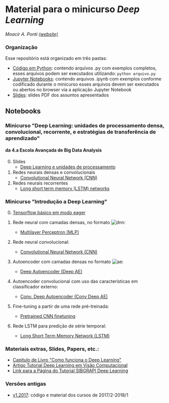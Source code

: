 # Material para o minicurso *Deep Learning*
*Moacir A. Ponti [(website)](http://www.icmc.usp.br/~moacir)*

### Organização 
Esse repositório está organizado em três pastas:
* [Código em Python](./code_python): contendo arquivos .py com exemplos completos, esses arquivos podem ser executados utilizando: `python arquivo.py`
* [Jupyter Notebooks](./notebooks): contendo arquivos .ipynb com exemplos conforme codificado durante o minicurso esses arquivos devem ser executados ou abertos no browser via a aplicação Jupyter Notebook
* [Slides](./slides): slides PDF dos assuntos apresentados

## Notebooks

### Minicurso "Deep Learning: unidades de processamento densa, convolucional, recorrente, e estratégias de transferência de aprendizado"
#### da 4.a Escola Avançada de Big Data Analysis

0. Slides
	+ [Deep Learning e unidades de processamento](./slides/eabda-deeplearning_moacir_p1.pdf)
1. Redes neurais densas e convolucionais
	+ [Convolutional Neural Network (CNN)](./notebooks/eabda_1_densa_conv.ipynb)
2. Redes neurais recorrentes
	+ [Long short term memory (LSTM) networks](./notebooks/eabda_2_lstm.ipynb)


### Minicurso "Introdução a Deep Learning"
0. [Tensorflow básico em modo eager](./notebooks/00_tensorflow_basics-eager.ipynb)
1. Rede neural com camadas densas, no formato
 ![dnn](http://mathurl.com/yc9lrxbn.png):
	+ [Multilayer Perceptron (MLP)](./notebooks/01_deep_network_mlp.ipynb)
2. Rede neural convolucional:
	+ [Convolutional Neural Network (CNN)](./notebooks/02_convolutional_network.ipynb)
3. Autoencoder com camadas densas no formato
 ![ae](http://mathurl.com/y9mjn2cg.png):
	+ [Deep Autoencoder (Deep AE)](./notebooks/03_autoencoder.ipynb)

4. Autoencoder convolucional com uso das características em classificador externo:
	+ [Conv. Deep Autoencoder (Conv Deep AE)](./notebooks/04_conv_autoencoder.ipynb)

5. Fine-tuning a partir de uma rede pré-treinada:
	+ [Pretrained CNN finetuning](./notebooks/05_pretrained_finetuning.ipynb)

6. Rede LSTM para predição de série temporal:
	+ [Long Short Term Memory Network (LSTM)](./notebooks/06_lstm_prediction.ipynb)



### Materiais extras, Slides, Papers, etc.:
* [Capítulo de Livro "Como funciona o Deep Learning"](https://arxiv.org/abs/1806.07908)
* [Artigo Tutorial Deep Learning em Visão Computacional](http://www.icmc.usp.br/pessoas/moacir/p17sibgrapi-tutorial/2017-SIBGRAPI_Tutorial-Survey_Paper-Deep_Learning_for_Computer_Vision.pdf)
* [Link para a Página do Tutorial SIBGRAPI Deep Learning](http://www.icmc.usp.br/pessoas/moacir/p17sibgrapi-tutorial/)

### Versões antigas
* [v1.2017](./previous_versions/v1_2017): código e material dos cursos de 2017/2-2018/1


